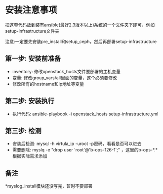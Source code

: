 安装注意事项
========

把这套代码放到装有ansible(最好2.3版本以上)系统的一个文件夹下即可，例如setup-infrastructure文件夹

注意:一定要先安装pre_install和setup_ceph，然后再部署setup-infrastructure


第一步: 安装前准备
--------------

* inventory: 修改openstack_hosts文件要部署的主机变量
* 变量: 修改group_vars/all里面的变量，这个必须要修改
* 修改所有的hostname和ip地址等变量

第二步: 安装执行
--------------

* 执行代码: ansible-playbook -i openstack_hosts setup-infrastructure.yml 


第三步: 检测
--------------

* 安装后检测: mysql -h virtula_ip -uroot -p密码，看看是否可以进去
* 需要删除: myslq -e "drop user 'root'@'b-ops-126-1';" ，这里的b-ops-*.*根据实际需求添加 

备注
--------------

*rsyslog_install模块还没写完，暂时不要部署 
